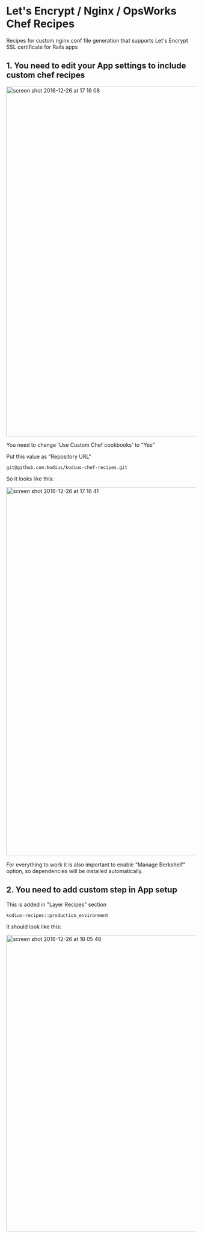 # Let's Encrypt / Nginx / OpsWorks Chef Recipes

Recipes for custom nginx.conf file generation that supports Let's Encrypt SSL certificate for Rails apps

## 1. You need to edit your App settings to include custom chef recipes

<img width="931" alt="screen shot 2016-12-26 at 17 16 08" src="https://cloud.githubusercontent.com/assets/24574228/21484294/8aaf27fa-cb90-11e6-93ea-30267bc113ed.png">

You need to change 'Use Custom Chef cookbooks' to "Yes"

Put this value as "Repository URL"

```
git@github.com:kodius/kodius-chef-recipes.git
```

So it looks like this:

<img width="982" alt="screen shot 2016-12-26 at 17 16 41" src="https://cloud.githubusercontent.com/assets/24574228/21484295/8ca5d518-cb90-11e6-83ed-2899cc914ec8.png">


For everything to work it is also important to enable "Manage Berkshelf" option, so dependencies will be installed automatically.


## 2. You need to add custom step in App setup

This is added in "Layer Recipes" section

```
kodius-recipes::production_environment
```

It should look like this:

<img width="789" alt="screen shot 2016-12-26 at 18 05 48" src="https://cloud.githubusercontent.com/assets/24574228/21484597/02587aae-cb96-11e6-8a25-b87ad635c0cf.png">
